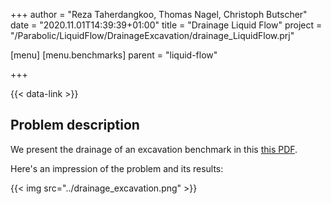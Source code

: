 +++
author = "Reza Taherdangkoo, Thomas Nagel, Christoph Butscher"
date = "2020.11.01T14:39:39+01:00"
title = "Drainage Liquid Flow"
project = "/Parabolic/LiquidFlow/DrainageExcavation/drainage_LiquidFlow.prj"

[menu]
  [menu.benchmarks]
    parent = "liquid-flow"

+++

{{< data-link >}}

## Problem description

We present the drainage of an excavation benchmark in this [this PDF](../drainage_LiquidFlow.pdf).

Here's an impression of the problem and its results:

{{< img src="../drainage_excavation.png" >}}
